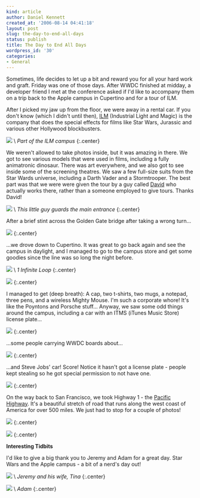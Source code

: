 ```yaml
---
kind: article
author: Daniel Kennett
created_at: '2006-08-14 04:41:18'
layout: post
slug: the-day-to-end-all-days
status: publish
title: The Day to End All Days
wordpress_id: '30'
categories:
- General
---
```


Sometimes, life decides to let up a bit and reward you for all your hard work and graft.  Friday was one of those days. After WWDC finished at midday, a developer friend I met at the conference asked if I'd like to accompany them on a trip back to the Apple campus in Cupertino and for a tour of ILM. 

After I picked my jaw up from the floor, we were away in a rental car. If you don't know (which I didn't until then), <a href="http://www.ilm.com/">ILM</a> (Industrial Light and Magic) is the company that does the special effects for films like Star Wars, Jurassic and various other Hollywood blockbusters. 

<a href="/pictures/wwdc/cupertino/IMG_1064_big.jpg"><img src="/pictures/wwdc/cupertino/IMG_1064.jpg"/></a> \\
*Part of the ILM campus*
{:.center}

<!--more-->

We weren't allowed to take photos inside, but it was amazing in there. We got to see various models that were used in films, including a fully animatronic dinosaur. There was art everywhere, and we also got to see inside some of the screening theatres. We saw a few full-size suits from the Star Wards universe, including a Darth Vader and a Stormtrooper. The best part was that we were were given the tour by a guy called <a href="http://movies.yahoo.com/shop?d=hc&id=1808941569&cf=gen">David</a> who actually works there, rather than a someone employed to give tours. Thanks David!

<a href="/pictures/wwdc/cupertino/IMG_1071_big.jpg"><img src="/pictures/wwdc/cupertino/IMG_1071.jpg"/></a> \\
*This little guy guards the main entrance*
{:.center}

After a brief stint across the Golden Gate bridge after taking a wrong turn...

<a href="/pictures/wwdc/cupertino/IMG_0964_big.jpg"><img src="/pictures/wwdc/cupertino/IMG_0964.jpg"/></a>
{:.center}

...we drove down to Cupertino. It was great to go back again and see the campus in daylight, and I managed to go to the campus store and get some goodies since the line was so long the night before. 

<a href="/pictures/wwdc/cupertino/IMG_0970_big.jpg"><img src="/pictures/wwdc/cupertino/IMG_0970.jpg"/></a> \\
*1 Infinite Loop*
{:.center}

<a href="/pictures/wwdc/cupertino/IMG_0978_big.jpg"><img src="/pictures/wwdc/cupertino/IMG_0978.jpg"/></a>
{:.center}

I managed to get (deep breath): A cap, two t-shirts, two mugs, a notepad, three pens, and a wireless Mighty Mouse. I'm such a corporate whore! It's like the Poyntons and Porsche stuff... Anyway, we saw some odd things around the campus, including a car with an ITMS (iTunes Music Store) license plate...

<a href="/pictures/wwdc/cupertino/IMG_0980_big.jpg"><img src="/pictures/wwdc/cupertino/IMG_0980.jpg"/></a>
{:.center}

...some people carrying WWDC boards about...

<a href="/pictures/wwdc/cupertino/IMG_0984_big.jpg"><img src="/pictures/wwdc/cupertino/IMG_0984.jpg"/></a>
{:.center}

...and Steve Jobs' car! Score! Notice it hasn't got a license plate - people kept stealing so he got special permission to not have one. 

<a href="/pictures/wwdc/cupertino/IMG_0986_big.jpg"><img src="/pictures/wwdc/cupertino/IMG_0986.jpg"/></a>
{:.center}

On the way back to San Francisco, we took Highway 1 - the <a href="http://en.wikipedia.org/wiki/California_State_Route_1">Pacific Highway</a>. It's a beautiful stretch of road that runs along the west coast of America for over 500 miles. We just had to stop for a couple of photos!

<a href="/pictures/wwdc/cupertino/IMG_0988_big.jpg"><img src="/pictures/wwdc/cupertino/IMG_0988.jpg"/></a>
{:.center}

<a href="/pictures/wwdc/cupertino/IMG_0990_big.jpg"><img src="/pictures/wwdc/cupertino/IMG_0990.jpg"/></a>
{:.center}

<b>Interesting Tidbits</b>

I'd like to give a big thank you to Jeremy and Adam for a great day. Star Wars and the Apple campus - a bit of a nerd's day out!

<a href="/pictures/wwdc/cupertino/IMG_0973_big.jpg"><img src="/pictures/wwdc/cupertino/IMG_0973.jpg"/></a> \\
*Jeremy and his wife, Tina*
{:.center}

<a href="/pictures/wwdc/cupertino/IMG_0974_big.jpg"><img src="/pictures/wwdc/cupertino/IMG_0974.jpg"/></a> \\
*Adam*
{:.center}
